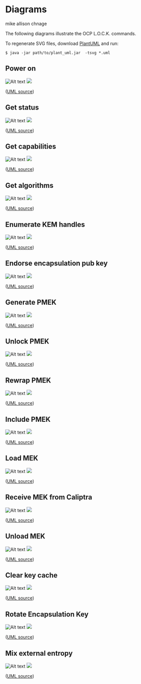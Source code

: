 # Diagrams

mike allison chnage

The following diagrams illustrate the OCP L.O.C.K. commands.

To regenerate SVG files, download [PlantUML](https://plantuml.com/download) and run:

```
$ java -jar path/to/plant_uml.jar  -tsvg *.uml
```

## Power on

![Alt text](./power_on.svg)
<img src="./power_on.svg">

([UML source](./power_on.uml))

## Get status

![Alt text](./get_status.svg)
<img src="./get_status.svg">

([UML source](./get_status.uml))

## Get capabilities

![Alt text](./get_capabilities.svg)
<img src="./get_capabilities.svg">

([UML source](./get_capabilities.uml))

## Get algorithms

![Alt text](./get_algorithms.svg)
<img src="./get_algorithms.svg">

([UML source](./get_algorithms.uml))

## Enumerate KEM handles

![Alt text](./enumerate_kem_handles.svg)
<img src="./enumerate_kem_handles.svg">

([UML source](./enumerate_kem_handles.uml))

## Endorse encapsulation pub key

![Alt text](./endorse_encapsulation_pub_key.svg)
<img src="./endorse_encapsulation_pub_key.svg">

([UML source](./endorse_encapsulation_pub_key.uml))

## Generate PMEK

![Alt text](./generate_pmek.svg)
<img src="./generate_pmek.svg">

([UML source](./generate_pmek.uml))

## Unlock PMEK

![Alt text](./unlock_pmek.svg)
<img src="./unlock_pmek.svg">

([UML source](./unlock_pmek.uml))

## Rewrap PMEK

![Alt text](./rewrap_pmek.svg)
<img src="./rewrap_pmek.svg">

([UML source](./rewrap_pmek.uml))

## Include PMEK

![Alt text](./include_pmek.svg)
<img src="./include_pmek.svg">

([UML source](./include_pmek.uml))

## Load MEK

![Alt text](./load_mek.svg)
<img src="./load_mek.svg">

([UML source](./load_mek.uml))

## Receive MEK from Caliptra

![Alt text](./load_mek_into_ee.svg)
<img src="./load_mek_into_ee.svg">

([UML source](./load_mek_into_ee.uml))

## Unload MEK

![Alt text](./unload_mek.svg)
<img src="./unload_mek.svg">

([UML source](./unload_mek.uml))

## Clear key cache

![Alt text](./clear_key_cache.svg)
<img src="./clear_key_cache.svg">

([UML source](./clear_key_cache.uml))

## Rotate Encapsulation Key

![Alt text](./rotate_encapsulation_key.svg)
<img src="./rotate_encapsulation_key.svg">

([UML source](./rotate_encapsulation_key.uml))

## Mix external entropy

![Alt text](./mix_external_entropy.svg)
<img src="./mix_external_entropy.svg">

([UML source](./mix_external_entropy.uml))
